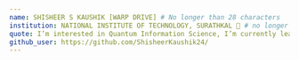 ```yaml
---
name: SHISHEER S KAUSHIK [WARP DRIVE] # No longer than 28 characters
institution: NATIONAL INSTITUTE OF TECHNOLOGY, SURATHKAL 🚩 # no longer than 58 characters
quote: I’m interested in Quantum Information Science, I’m currently learning Quantum Algorithm and Simulation
github_user: https://github.com/ShisheerKaushik24/
---
```

